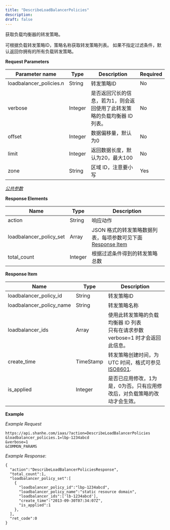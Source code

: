 ```yaml
---
title: "DescribeLoadBalancerPolicies"
description: 
draft: false
---
```




获取负载均衡器的转发策略。

可根据负载转发策略ID，策略名称获取转发策略列表。 如果不指定过滤条件，默认返回你拥有的所有负载转发策略。

**Request Parameters**

| Parameter name | Type | Description | Required |
| --- | --- | --- | --- |
| loadbalancer_policies.n | String | 转发策略ID | No |
| verbose | Integer | 是否返回冗长的信息，若为1，则会返回使用了此转发策略的负载均衡器 ID 列表。 | No |
| offset | Integer | 数据偏移量，默认为0 | No |
| limit | Integer | 返回数据长度，默认为20，最大100 | No |
| zone | String | 区域 ID，注意要小写 | Yes |

[_公共参数_](../../../parameters/)

**Response Elements**

| Name | Type | Description |
| --- | --- | --- |
| action | String | 响应动作 |
| loadbalancer_policy_set | Array | JSON 格式的转发策略数据列表，每项参数可见下面 [Response Item](#response-item) |
| total_count | Integer | 根据过滤条件得到的转发策略总数 |

**Response Item**

| Name | Type | Description |
| --- | --- | --- |
| loadbalancer_policy_id | String | 转发策略ID |
| loadbalancer_policy_name | String | 转发策略名称 |
| loadbalancer_ids | Array | 使用此转发策略的负载均衡器 ID 列表<br/>只有在请求参数 verbose=1 时才会返回此信息。 |
| create_time | TimeStamp | 转发策略创建时间，为 UTC 时间，格式可参见 [ISO8601](http://www.w3.org/TR/NOTE-datetime). |
| is_applied | Integer | 是否已应用修改，1为是，0为否。只有应用修改后，对负载策略的改动才会生效。 |

**Example**

_Example Request_

```
https://api.shanhe.com/iaas/?action=DescribeLoadBalancerPolicies
&loadbalancer_policies.1=lbp-1234abcd
&verbose=1
&COMMON_PARAMS
```

_Example Response_:

```
{
  "action":"DescribeLoadBalancerPoliciesResponse",
  "total_count":1,
  "loadbalancer_policy_set":[
    {
      "loadbalancer_policy_id":"lbp-1234abcd",
      "loadbalancer_policy_name":"static resource domain",
      "loadbalancer_ids":['lb-1234abcd'],
      "create_time":"2013-09-30T07:34:07Z",
      "is_applied":1
    },
  ],
  "ret_code":0
}
```
